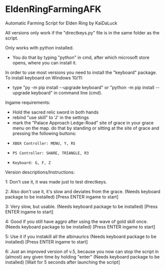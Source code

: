 # EldenRingFarmingAFK
Automatic Farming Script for Elden Ring by KaiDaLuck

All versions only work if the "directkeys.py" file is in the same folder as the script.

Only works with python installed.
- You do that by typing "python" in cmd, after which microsoft store opens, where you can install it.

In order to use most versions you need to install the "keyboard" package. To install keyboard on Windows 10/11:
- type "py -m pip install --upgrade keyboard" or "python -m pip install --upgrade keyboard" in command line (cmd).

Ingame requirements:
- Hold the sacred relic sword in both hands
- rebind "use skill" to 'J' in the settings
- mark the "Palace Approach Ledge-Road" site of grace in your grace menu on the map. do that by standing or sitting at the site of grace and pressing the following buttons:
-     XBOX Controller: MENU, Y, RS
-     PS Controller: SHARE, TRIANGLE, R3
-     Keyboard: G, F, Z

Version descriptions/Instructions:

1: Don't use it, it was made just to test directkeys.

2: Also don't use it, it's slow and deviates from the grace. (Needs keyboard package to be installed) [Press ENTER ingame to start]

3: Very slow, but usable. (Needs keyboard package to be installed) [Press ENTER ingame to start]

4: Good if you still have aggro after using the wave of gold skill once. (Needs keyboard package to be installed) [Press ENTER ingame to start]

5: Use it if you instakill all the albinaurics (Needs keyboard package to be installed) [Press ENTER ingame to start]

6: Just an improved version of v.5, because you now can stop the script in (almost) any given time by holding "enter" (Needs keyboard package to be installed) [Wait for 5 seconds after launching the script]
